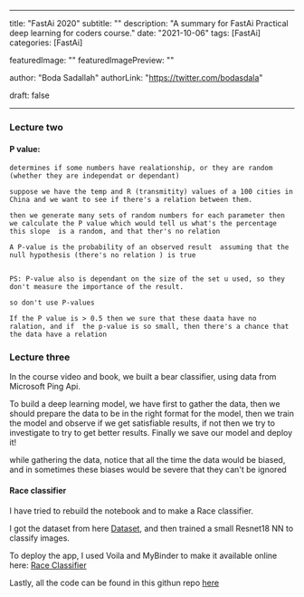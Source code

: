 
--- 
title: "FastAi 2020"
subtitle: ""
description: "A summary for FastAi Practical deep learning for coders course."
date: "2021-10-06"
tags: [FastAi]
categories: [FastAi]

featuredImage: ""
featuredImagePreview: ""

author: "Boda Sadallah"
authorLink: "https://twitter.com/bodasdala"

draft: false

---



### Lecture two




#### P value:
    determines if some numbers have realationship, or they are random (whether they are independat or dependant)
    
    suppose we have the temp and R (transmitity) values of a 100 cities in China and we want to see if there's a relation between them.
    
    then we generate many sets of random numbers for each parameter then we calculate the P value which would tell us what's the percentage this slope  is a random, and that ther's no relation
    
    A P-value is the probability of an observed result  assuming that the null hypothesis (there's no relation ) is true
    
    
    PS: P-value also is dependant on the size of the set u used, so they don't measure the importance of the result. 
    
    so don't use P-values
    
    If the P value is > 0.5 then we sure that these daata have no ralation, and if  the p-value is so small, then there's a chance that the data have a relation 

### Lecture three

In the course video and book, we built a bear classifier, using data from Microsoft Ping Api.

To build a deep learning model, we have first to gather the data, then we should prepare the data to be in the right format for the model, then we train the model and observe if we get satisfiable results, if not then we try to investigate to try to get better results. Finally we save our model and deploy it!

while gathering the data, notice that all the time the data would be biased, and in sometimes these biases would be severe that they can't be ignored 

#### Race classifier 

I have tried to rebuild the notebook and to make a Race classifier.

I got the dataset from here [Dataset](https://github.com/joojs/fairface), and then trained a small Resnet18 NN to classify images.

To deploy the app, I used Voila and MyBinder to make it available online here: [Race Classifier](https://hub.gke2.mybinder.org/user/bodasadalla98-fastai-c1-5e6j4ci5/voila/render/Race-classifier-voila.ipynb?token=RidonxHPRQmBgjyAy4RZKg)

Lastly, all the code can be found in this githun repo [here](https://github.com/BodaSadalla98/FastAi-C1/tree/main/Race-classifier)


```python

```
